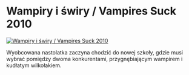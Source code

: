 Wampiry i świry / Vampires Suck 2010 
=============
[![Wampiry i świry / Vampires Suck 2010 ](http://vidos.pl/images/player.gif)](http://vidos.pl/wampiry-i-swiry-vampires-suck-2010)

 Wyobcowana nastolatka zaczyna chodzić do nowej szkoły, gdzie musi wybrać pomiędzy dwoma konkurentami, przygnębiającym wampirem i kudłatym wilkołakiem.
